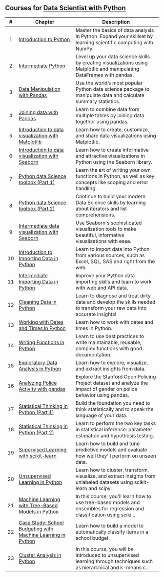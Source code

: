 ## Courses for [Data Scientist with Python](https://app.datacamp.com/learn/career-tracks/data-scientist-with-python "Datacamp course root")

| # | **Chapter** |  **Description**  |
|:-:|---|---|
|  1  | [Introduction to Python](https://github.com/focuspy/DataCamp/tree/main/Data%20Scientist%20with%20python/Courses/01_introduction-to-python)  | Master the basics of data analysis in Python. Expand your skillset by learning scientific computing with NumPy. |
|  2  | [Intermediate Python](https://github.com/focuspy/DataCamp/tree/main/Data%20Scientist%20with%20python/Courses/02_intermediate-python)  | Level up your data science skills by creating visualizations using Matplotlib and manipulating DataFrames with pandas. |
|  3  | [Data Manipulation with Pandas](https://github.com/focuspy/DataCamp/tree/main/Data%20Scientist%20with%20python/Courses/03_data-manipulation-with-pandas)  | Use the world’s most popular Python data science package to manipulate data and calculate summary statistics. |
|  4  | [Joining data with Pandas](https://github.com/focuspy/DataCamp/tree/main/Data%20Scientist%20with%20python/Courses/04_joining-data-with-pandas)  | Learn to combine data from multiple tables by joining data together using pandas. |
|  5  | [Introduction to data visualization with Matplotlib](https://github.com/focuspy/DataCamp/tree/main/Data%20Scientist%20with%20python/Courses/05_introduction-to-data-visualization-with-matplotlib)  | Learn how to create, customize, and share data visualizations using Matplotlib. |
|  6  | [Introduction to data visualization with Seaborn](https://github.com/focuspy/DataCamp/tree/main/Data%20Scientist%20with%20python/Courses/06_introduction-to-data-visualization-with-seaborn)  | Learn how to create informative and attractive visualizations in Python using the Seaborn library. |
|  7  | [Python data Science toolbox (Part 1)](https://github.com/focuspy/DataCamp/tree/main/Data%20Scientist%20with%20python/Courses/07_python-data-science-toolbox-part-1)  | Learn the art of writing your own functions in Python, as well as key concepts like scoping and error handling. |
|  8  | [Python data Science toolbox (Part 2)](https://github.com/focuspy/DataCamp/tree/main/Data%20Scientist%20with%20python/Courses/08_python-data-science-toolbox-part-2)  | Continue to build your modern Data Science skills by learning about iterators and list comprehensions. |
|  9  | [Intermediate data visualization with Seaborn](https://github.com/focuspy/DataCamp/tree/main/Data%20Scientist%20with%20python/Courses/09_intermediate-data-visualization-with-seaborn)  | Use Seaborn's sophisticated visualization tools to make beautiful, informative visualizations with ease. |
|  10  | [Introduction to Importing Data in Python](https://github.com/focuspy/DataCamp/tree/main/Data%20Scientist%20with%20python/Courses/10_introduction-to-importing-data-in-python)  | Learn to import data into Python from various sources, such as Excel, SQL, SAS and right from the web. |
|  11  | [Intermediate Importing Data in Python](https://github.com/focuspy/DataCamp/tree/main/Data%20Scientist%20with%20python/Courses/11_intermediate-importing-data-in-python)  | Improve your Python data importing skills and learn to work with web and API data. |
|  12  | [Cleaning Data in Python](https://github.com/focuspy/DataCamp/tree/main/Data%20Scientist%20with%20python/Courses/12_cleaning-data-in-python)  | Learn to diagnose and treat dirty data and develop the skills needed to transform your raw data into accurate insights! |
|  13  | [Working with Dates and Times in Python](https://github.com/focuspy/DataCamp/tree/main/Data%20Scientist%20with%20python/Courses/13_working-with-dates-and-times-in-python)  | Learn how to work with dates and times in Python. |
|  14  | [Writing Functions in Python](https://github.com/focuspy/DataCamp/tree/main/Data%20Scientist%20with%20python/Courses/14_writing-functions-in-python)  | Learn to use best practices to write maintainable, reusable, complex functions with good documentation. |
|  15  | [Exploratory Data Analysis in Python](https://github.com/focuspy/DataCamp/tree/main/Data%20Scientist%20with%20python/Courses/15_exploratory-data-analysis-in-python)  | Learn how to explore, visualize, and extract insights from data. |
|  16  | [Analyzing Police Activity with pandas](https://github.com/focuspy/DataCamp/tree/main/Data%20Scientist%20with%20python/Courses/16_analyzing-police-activity-with-pandas)  | Explore the Stanford Open Policing Project dataset and analyze the impact of gender on police behavior using pandas. |
|  17  | [Statistical Thinking in Python (Part 1)](https://github.com/focuspy/DataCamp/tree/main/Data%20Scientist%20with%20python/Courses/17_statistical-thinking-in-python-part-1)  | Build the foundation you need to think statistically and to speak the language of your data. |
|  18  | [Statistical Thinking in Python (Part 2)](https://github.com/focuspy/DataCamp/tree/main/Data%20Scientist%20with%20python/Courses/18_statistical-thinking-in-python-part-2)  | Learn to perform the two key tasks in statistical inference: parameter estimation and hypothesis testing. |
|  19  | [Supervised Learning with scikit-learn](https://github.com/focuspy/DataCamp/tree/main/Data%20Scientist%20with%20python/Courses/19_supervised-learning-with-sclklt-learn)  | Learn how to build and tune predictive models and evaluate how well they'll perform on unseen data. |
|  20  | [Unsupervised Learning in Python](https://github.com/focuspy/DataCamp/tree/main/Data%20Scientist%20with%20python/Courses/20_unsupervised-learning-in-python)  | Learn how to cluster, transform, visualize, and extract insights from unlabeled datasets using scikit-learn and scipy. |
|  21  | [Machine Learning with Tree-Based Models in Python](https://github.com/focuspy/DataCamp/tree/main/Data%20Scientist%20with%20python/Courses/21_machine-learning-with-tree-based-models-in-python)  | In this course, you'll learn how to use tree-based models and ensembles for regression and classification using sciki... |
|  22  | [Case Study: School Budgeting with Machine Learning in Python](https://github.com/focuspy/DataCamp/tree/main/Data%20Scientist%20with%20python/Courses/22_case-study-school-budgeting-with-machine-learning-in-python)  | Learn how to build a model to automatically classify items in a school budget. |
|  23  | [Cluster Analysis in Python](https://github.com/focuspy/DataCamp/tree/main/Data%20Scientist%20with%20python/Courses/23_cluster-analysis-in-python)  | In this course, you will be introduced to unsupervised learning through techniques such as hierarchical and k-means c... |